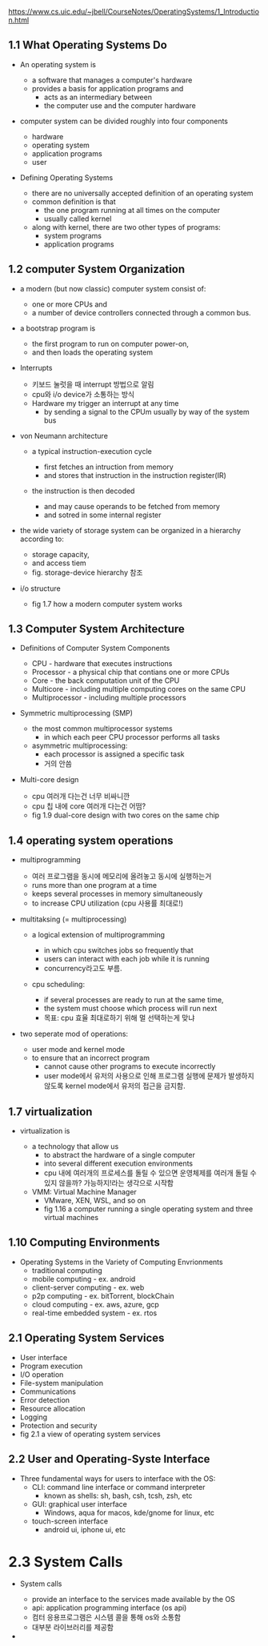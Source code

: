 https://www.cs.uic.edu/~jbell/CourseNotes/OperatingSystems/1_Introduction.html

## 1.1 What Operating Systems Do

- An operating system is

  - a software that manages a computer's hardware
  - provides a basis for application programs and
    - acts as an intermediary between
    - the computer use and the computer hardware

- computer system can be divided roughly into four components

  - hardware
  - operating system
  - application programs
  - user

- Defining Operating Systems

  - there are no universally accepted definition of an operating system
  - common definition is that
    - the one program running at all times on the computer
    - usually called kernel
  - along with kernel, there are two other types of programs:
    - system programs
    - application programs

## 1.2 computer System Organization

- a modern (but now classic) computer system consist of:

  - one or more CPUs and
  - a number of device controllers connected through a common bus.

- a bootstrap program is

  - the first program to run on computer power-on,
  - and then loads the operating system

- Interrupts

  - 키보드 눌럿을 때 interrupt 방법으로 알림
  - cpu와 i/o device가 소통하는 방식
  - Hardware my trigger an interrupt at any time
    - by sending a signal to the CPUm usually by way of the system bus

- von Neumann architecture

  - a typical instruction-execution cycle

    - first fetches an intruction from memory
    - and stores that instruction in the instruction register(IR)

  - the instruction is then decoded

    - and may cause operands to be fetched from memory
    - and sotred in some internal register

- the wide variety of storage system can be organized in a hierarchy according to:

  - storage capacity,
  - and access tiem
  - fig. storage-device hierarchy 참조

- i/o structure

  - fig 1.7 how a modern computer system works

## 1.3 Computer System Architecture

- Definitions of Computer System Components

  - CPU - hardware that executes instructions
  - Processor - a physical chip that contians one or more CPUs
  - Core - the back computation unit of the CPU
  - Multicore - including multiple computing cores on the same CPU
  - Multiprocessor - including multiple processors

- Symmetric multiprocessing (SMP)

  - the most common multiprocessor systems
    - in which each peer CPU processor performs all tasks
  - asymmetric multiprocessing:
    - each processor is assigned a specific task
    - 거의 안씀

- Multi-core design

  - cpu 여러개 다는건 너무 비싸니깐
  - cpu 칩 내에 core 여러개 다는건 어떰?
  - fig 1.9 dual-core design with two cores on the same chip

## 1.4 operating system operations

- multiprogramming

  - 여러 프로그램을 동시에 메모리에 올려놓고 동시에 실행하는거
  - runs more than one program at a time
  - keeps several processes in memory simultaneously
  - to increase CPU utilization (cpu 사용률 최대로!)

- multitaksing (= multiprocessing)

  - a logical extension of multiprogramming

    - in which cpu switches jobs so frequently that
    - users can interact with each job while it is running
    - concurrency라고도 부름.

  - cpu scheduling:

    - if several processes are ready to run at the same time,
    - the system must choose which process will run next
    - 목표: cpu 효율 최대로하기 위해 멀 선택하는게 맞냐

- two seperate mod of operations:

  - user mode and kernel mode
  - to ensure that an incorrect program
    - cannot cause other programs to execute incorrectly
    - user mode에서 유저의 사용으로 인해 프로그램 실행에 문제가 발생하지 않도록 kernel mode에서 유저의 접근을 금지함.

## 1.7 virtualization

- virtualization is

  - a technology that allow us
    - to abstract the hardware of a single computer
    - into several different execution environments
    - cpu 내에 여러개의 프로세스를 돌릴 수 있으면 운영체제를 여러개 돌릴 수 있지 않을까? 가능하지!라는 생각으로 시작함
  - VMM: Virtual Machine Manager
    - VMware, XEN, WSL, and so on
    - fig 1.16 a computer running a single operating system and three virtual machines

## 1.10 Computing Environments

- Operating Systems in the Variety of Computing Envrionments
  - traditional computing
  - mobile computing - ex. android
  - client-server computing - ex. web
  - p2p computing - ex. bitTorrent, blockChain
  - cloud computing - ex. aws, azure, gcp
  - real-time embedded system - ex. rtos

## 2.1 Operating System Services

- User interface
- Program execution
- I/O operation
- File-system manipulation
- Communications
- Error detection
- Resource allocation
- Logging
- Protection and security
- fig 2.1 a view of operating system services

## 2.2 User and Operating-Syste Interface

- Three fundamental ways for users to interface with the OS:
  - CLI: command line interface or command interpreter
    - known as shells: sh, bash, csh, tcsh, zsh, etc
  - GUI: graphical user interface
    - Windows, aqua for macos, kde/gnome for linux, etc
  - touch-screen interface
    - android ui, iphone ui, etc

# 2.3 System Calls

- System calls

  - provide an interface to the services made available by the OS
  - api: application programming interface (os api)
  - 컴터 응용프로그램은 시스템 콜을 통해 os와 소통함
  - 대부분 라이브러리를 제공함

-

